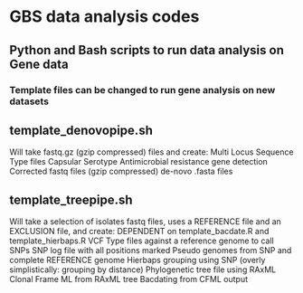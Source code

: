 # GBS data analysis codes
## Python and Bash scripts to run data analysis on Gene data

### Template files can be changed to run gene analysis on new datasets

## template_denovopipe.sh
Will take fastq.gz (gzip compressed) files and create:
  Multi Locus Sequence Type files
  Capsular Serotype
  Antimicrobial resistance gene detection
  Corrected fastq files (gzip compressed)
  de-novo .fasta files

## template_treepipe.sh
Will take a selection of isolates fastq files, uses a REFERENCE file and an EXCLUSION file, and create:
DEPENDENT on template_bacdate.R and template_hierbaps.R
  VCF Type files against a reference genome to call SNPs
  SNP log file with all positions marked
  Pseudo genomes from SNP and complete REFERENCE genome
  Hierbaps grouping using SNP (overly simplistically: grouping by distance)
  Phylogenetic tree file using RAxML
  Clonal Frame ML from RAxML tree
  Bacdating from CFML output
